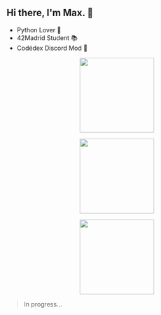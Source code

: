## Hi there, I'm Max. 👋
- Python Lover 🐍
- 42Madrid Student 📚
- Codédex Discord Mod 🔨

<p align="center"><img src="https://github-readme-stats.vercel.app/api/top-langs/?username=SoMaxB&layout=compact&hide=TSQL&theme=tokyonight" height="170">
<p align="center"><img src="https://github-readme-stats.vercel.app/api?username=SoMaxB&count_private=true&show_icons=true&&theme=tokyonight&include_all_commits=true" height="170"></p> <!--width="400-->
<p align="center" ><img src="https://github-readme-streak-stats.herokuapp.com?user=SoMaxB&theme=tokyonight" height="170"></p>



> In progress...
<!--
Solucionar el top-langs.
Cambiar la imagen de stats por el logo de GitHub.
**SoMaxB/SoMaxB** is a ✨ _special_ ✨ repository because its `README.md` (this file) appears on your GitHub profile.

Here are some ideas to get you started:

- 🔭 I’m currently working on ...
- 🌱 I’m currently learning ...
- 👯 I’m looking to collaborate on ...
- 🤔 I’m looking for help with ...
- 💬 Ask me about ...
- 📫 How to reach me: ...
- 😄 Pronouns: ...
- ⚡ Fun fact: ...
-->
